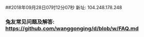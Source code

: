 ##2018年09月28日07时12分07秒 新址: 104.248.178.248
### 兔友常见问题及解答: https://github.com/wanggonging/d/blob/w/FAQ.md
